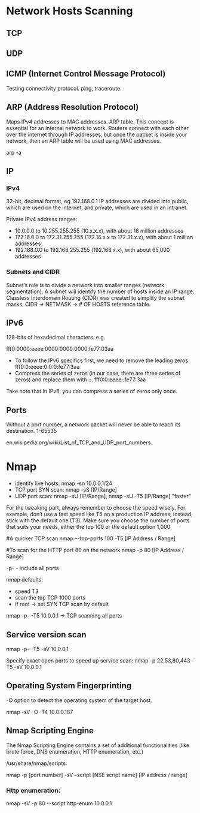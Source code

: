 # Network Hosts Scanning

## TCP
## UDP

## ICMP (Internet Control Message Protocol)
Testing connectivity protocol.
ping, traceroute.

## ARP (Address Resolution Protocol)
Maps IPv4 addresses to MAC addresses.
ARP table. This concept is essential for an internal network to work. 
Routers connect with each other over the internet through IP addresses, but once the packet is inside your network, then an ARP table will be used 
using MAC addresses.

arp -a

## IP
### IPv4
32-bit, decimal format, eg 192.168.0.1
IP addresses are divided into public, which are used on the internet, and 
private, which are used in an intranet.

Private IPv4 address ranges:
* 10.0.0.0 to 10.255.255.255 (10.x.x.x), with about 16 million addresses
* 172.16.0.0 to 172.31.255.255 (172.16.x.x to 172.31.x.x), with about 1 million 
addresses
* 192.168.0.0 to 192.168.255.255 (192.168.x.x), with about 65,000 addresses

### Subnets and CIDR
Subnet’s role is to divide a network into smaller ranges (network segmentation). 
A subnet will identify the number of hosts inside an IP range.
Classless Interdomain Routing (CIDR) was created to simplify the subnet masks.
CIDR -> NETMASK -> # OF HOSTS reference table.

## IPv6
128-bits of hexadecimal characters. e.g.

fff0:0000:eeee:0000:0000:0000:fe77:03aa

* To follow the IPv6 specifics first, we need to remove the leading zeros.
	fff0:0:eeee:0:0:0:fe77:3aa
* Compress the series of zeros (in our case, there are three series of zeros) 
and replace them with ::.
	fff0:0:eeee::fe77:3aa

Take note that in IPv6, you can compress a series of zeros only once.

## Ports
Without a port number, a network packet will never be able to reach its destination.
1-65535

en.wikipedia.org/wiki/List_of_TCP_and_UDP_port_numbers.

# Nmap

* identify live hosts: nmap -sn 10.0.0.1/24
* TCP port SYN scan: nmap -sS [IP/Range]
* UDP port scan: nmap -sU [IP/Range], nmap -sU -T5 [IP/Range] "faster"

For the tweaking part, always remember to choose the speed wisely. For 
example, don’t use a fast speed like T5 on a production IP address; instead, 
stick with the default one (T3). 
Make sure you choose the number of ports that suits your needs, either the top 100 or the default option 1,000

#A quicker TCP scan
nmap –-top-ports 100 -T5 [IP Address / Range]

#To scan for the HTTP port 80 on the network
nmap -p 80 [IP Address / Range]

-p- - include all ports

nmap defaults:
* speed T3
* scan the top TCP 1000 ports
* if root -> set SYN TCP scan by default

nmap -p- -T5 10.0.0.1 -> TCP scanning all ports

## Service version scan
nmap -p- -T5 -sV 10.0.0.1

Specify exact open ports to speed up service scan:
nmap -p 22,53,80,443 -T5 -sV 10.0.0.1

## Operating System Fingerprinting
-O option to detect the operating system of the target host.

nmap -sV -O -T4 10.0.0.187

## Nmap Scripting Engine
The Nmap Scripting Engine contains a set of additional functionalities (like brute force, DNS enumeration, HTTP enumeration, etc.)

/usr/share/nmap/scripts:

nmap -p [port number] -sV –script [NSE script name] [IP address / range]

### Http enumeration:
nmap -sV -p 80 --script http-enum 10.0.0.1

